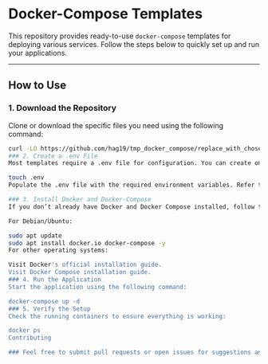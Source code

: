# Docker-Compose Templates

This repository provides ready-to-use `docker-compose` templates for deploying various services. Follow the steps below to quickly set up and run your applications.

---

## How to Use

### 1. Download the Repository
Clone or download the specific files you need using the following command:
```bash
curl -LO https://github.com/hag19/tmp_docker_compose/replace_with_chosen_template/docker-compose.yml
### 2. Create a .env File
Most templates require a .env file for configuration. You can create one with the following command:

touch .env
Populate the .env file with the required environment variables. Refer to the example.env file in this repository for guidance.

### 3. Install Docker and Docker-Compose
If you don’t already have Docker and Docker Compose installed, follow these steps:

For Debian/Ubuntu:

sudo apt update
sudo apt install docker.io docker-compose -y
For other operating systems:

Visit Docker's official installation guide.
Visit Docker Compose installation guide.
### 4. Run the Application
Start the application using the following command:

docker-compose up -d
### 5. Verify the Setup
Check the running containers to ensure everything is working:

docker ps
Contributing

### Feel free to submit pull requests or open issues for suggestions and improvements.
